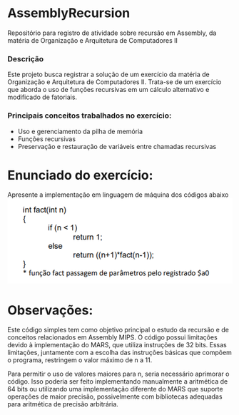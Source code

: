 # AssemblyRecursion
Repositório para registro de atividade sobre recursão em Assembly, da matéria de Organização e Arquitetura de Computadores II

### Descrição
Este projeto busca registrar a solução de um exercício da matéria de Organização e Arquitetura de Computadores II. Trata-se de um exercício que aborda o uso de funções recursivas em um cálculo alternativo e modificado de fatoriais.

### Principais conceitos trabalhados no exercício:
- Uso e gerenciamento da pilha de memória
- Funções recursivas
- Preservação e restauração de variáveis entre chamadas recursivas

# Enunciado do exercício:
 Apresente a implementação em linguagem de máquina dos códigos abaixo
![imagem do enunciado](./aux/fact.png)

# Observações:
Este código simples tem como objetivo principal o estudo da recursão e de conceitos relacionados em Assembly MIPS. O código possui limitações devido à implementação do MARS, que utiliza instruções de 32 bits. Essas limitações, juntamente com a escolha das instruções básicas que compõem o programa, restringem o valor máximo de n a 11.

Para permitir o uso de valores maiores para n, seria necessário aprimorar o código. Isso poderia ser feito implementando manualmente a aritmética de 64 bits ou utilizando uma implementação diferente do MARS que suporte operações de maior precisão, possivelmente com bibliotecas adequadas para aritmética de precisão arbitrária.

